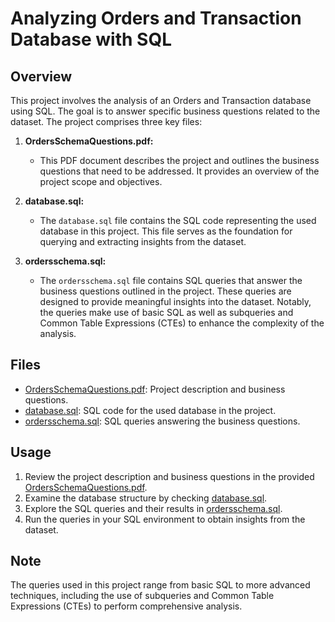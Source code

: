 # Analyzing Orders and Transaction Database with SQL

## Overview

This project involves the analysis of an Orders and Transaction database using SQL. The goal is to answer specific business questions related to the dataset. The project comprises three key files:

1. **OrdersSchemaQuestions.pdf:**
   - This PDF document describes the project and outlines the business questions that need to be addressed. It provides an overview of the project scope and objectives.

2. **database.sql:**
   - The `database.sql` file contains the SQL code representing the used database in this project. This file serves as the foundation for querying and extracting insights from the dataset.

3. **ordersschema.sql:**
   - The `ordersschema.sql` file contains SQL queries that answer the business questions outlined in the project. These queries are designed to provide meaningful insights into the dataset. Notably, the queries make use of basic SQL as well as subqueries and Common Table Expressions (CTEs) to enhance the complexity of the analysis.

## Files

- [OrdersSchemaQuestions.pdf](OrdersSchemaQuestions.pdf): Project description and business questions.
- [database.sql](database.sql): SQL code for the used database in the project.
- [ordersschema.sql](ordersschema.sql): SQL queries answering the business questions.

## Usage

1. Review the project description and business questions in the provided [OrdersSchemaQuestions.pdf](OrdersSchemaQuestions.pdf).
2. Examine the database structure by checking [database.sql](database.sql).
3. Explore the SQL queries and their results in [ordersschema.sql](ordersschema.sql).
4. Run the queries in your SQL environment to obtain insights from the dataset.

## Note

The queries used in this project range from basic SQL to more advanced techniques, including the use of subqueries and Common Table Expressions (CTEs) to perform comprehensive analysis.
